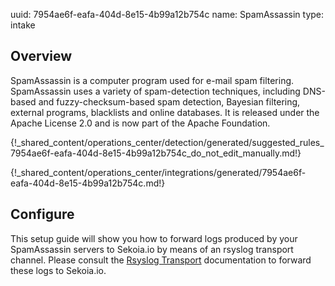 uuid: 7954ae6f-eafa-404d-8e15-4b99a12b754c
name: SpamAssassin
type: intake

## Overview
SpamAssassin is a computer program used for e-mail spam filtering. SpamAssassin uses a variety of spam-detection techniques, including DNS-based and fuzzy-checksum-based spam detection, Bayesian filtering, external programs, blacklists and online databases. It is released under the Apache License 2.0 and is now part of the Apache Foundation.


{!_shared_content/operations_center/detection/generated/suggested_rules_7954ae6f-eafa-404d-8e15-4b99a12b754c_do_not_edit_manually.md!}

{!_shared_content/operations_center/integrations/generated/7954ae6f-eafa-404d-8e15-4b99a12b754c.md!}

## Configure
This setup guide will show you how to forward logs produced by your SpamAssassin servers to Sekoia.io by means of an rsyslog transport channel. Please consult the [Rsyslog Transport](../../../ingestion_methods/syslog/overview/) documentation to forward these logs to Sekoia.io.

